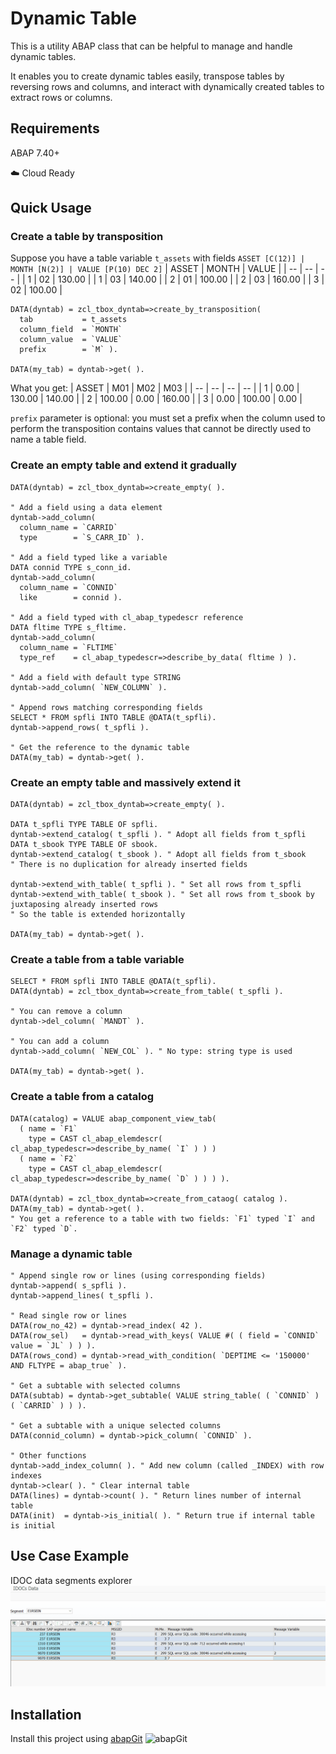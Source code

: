 # Dynamic Table

This is a utility ABAP class that can be helpful to manage and handle dynamic tables. 

It enables you to create dynamic tables easily, transpose tables by reversing rows and columns, and interact with dynamically created tables to extract rows or columns.

## Requirements
ABAP 7.40+

☁️ Cloud Ready

## Quick Usage

### Create a table by transposition
Suppose you have a table variable `t_assets` with fields `ASSET [C(12)] | MONTH [N(2)] | VALUE [P(10) DEC 2]`
| ASSET | MONTH | VALUE |
| -- | -- | -- |
| 1 | 02 | 130.00 |
| 1 | 03 | 140.00 |
| 2 | 01 | 100.00 |
| 2 | 03 | 160.00 |
| 3 | 02 | 100.00 |
```abap
DATA(dyntab) = zcl_tbox_dyntab=>create_by_transposition(
  tab           = t_assets
  column_field  = `MONTH`
  column_value  = `VALUE`
  prefix        = `M` ).

DATA(my_tab) = dyntab->get( ).
```
What you get:
| ASSET | M01 | M02 | M03 |
| -- | -- | -- | -- |
| 1 | 0.00 | 130.00 | 140.00 |
| 2 | 100.00 | 0.00 | 160.00 |
| 3 | 0.00 | 100.00 | 0.00 |

`prefix` parameter is optional: you must set a prefix when the column used to perform the transposition contains values that cannot be directly used to name a table field.

### Create an empty table and extend it gradually
```abap
DATA(dyntab) = zcl_tbox_dyntab=>create_empty( ).

" Add a field using a data element
dyntab->add_column(
  column_name = `CARRID`
  type        = `S_CARR_ID` ).

" Add a field typed like a variable
DATA connid TYPE s_conn_id.
dyntab->add_column(
  column_name = `CONNID`
  like        = connid ).

" Add a field typed with cl_abap_typedescr reference
DATA fltime TYPE s_fltime.
dyntab->add_column(
  column_name = `FLTIME`
  type_ref    = cl_abap_typedescr=>describe_by_data( fltime ) ).

" Add a field with default type STRING
dyntab->add_column( `NEW_COLUMN` ).

" Append rows matching corresponding fields
SELECT * FROM spfli INTO TABLE @DATA(t_spfli).
dyntab->append_rows( t_spfli ).

" Get the reference to the dynamic table
DATA(my_tab) = dyntab->get( ).
```

### Create an empty table and massively extend it
```abap
DATA(dyntab) = zcl_tbox_dyntab=>create_empty( ).

DATA t_spfli TYPE TABLE OF spfli.
dyntab->extend_catalog( t_spfli ). " Adopt all fields from t_spfli
DATA t_sbook TYPE TABLE OF sbook.
dyntab->extend_catalog( t_sbook ). " Adopt all fields from t_sbook
" There is no duplication for already inserted fields

dyntab->extend_with_table( t_spfli ). " Set all rows from t_spfli
dyntab->extend_with_table( t_sbook ). " Set all rows from t_sbook by juxtaposing already inserted rows
" So the table is extended horizontally

DATA(my_tab) = dyntab->get( ).
```

### Create a table from a table variable
```abap
SELECT * FROM spfli INTO TABLE @DATA(t_spfli).
DATA(dyntab) = zcl_tbox_dyntab=>create_from_table( t_spfli ).

" You can remove a column
dyntab->del_column( `MANDT` ).

" You can add a column
dyntab->add_column( `NEW_COL` ). " No type: string type is used

DATA(my_tab) = dyntab->get( ).
```

### Create a table from a catalog
```abap
DATA(catalog) = VALUE abap_component_view_tab(
  ( name = `F1`
    type = CAST cl_abap_elemdescr( cl_abap_typedescr=>describe_by_name( `I` ) ) )
  ( name = `F2`
    type = CAST cl_abap_elemdescr( cl_abap_typedescr=>describe_by_name( `D` ) ) ) ).

DATA(dyntab) = zcl_tbox_dyntab=>create_from_cataog( catalog ).
DATA(my_tab) = dyntab->get( ).
" You get a reference to a table with two fields: `F1` typed `I` and `F2` typed `D`.
```

### Manage a dynamic table
```abap
" Append single row or lines (using corresponding fields)
dyntab->append( s_spfli ).
dyntab->append_lines( t_spfli ).

" Read single row or lines
DATA(row_no_42) = dyntab->read_index( 42 ).
DATA(row_sel)   = dyntab->read_with_keys( VALUE #( ( field = `CONNID` value = `JL` ) ) ).
DATA(rows_cond) = dyntab->read_with_condition( `DEPTIME <= '150000' AND FLTYPE = abap_true` ).

" Get a subtable with selected columns
DATA(subtab) = dyntab->get_subtable( VALUE string_table( ( `CONNID` ) ( `CARRID` ) ) ).

" Get a subtable with a unique selected columns
DATA(connid_column) = dyntab->pick_column( `CONNID` ).

" Other functions
dyntab->add_index_column( ). " Add new column (called _INDEX) with row indexes
dyntab->clear( ). " Clear internal table
DATA(lines) = dyntab->count( ). " Return lines number of internal table
DATA(init)  = dyntab->is_initial( ). " Return true if internal table is initial
```

## Use Case Example
IDOC data segments explorer
![](docs/idoc_dyn.gif)

## Installation
Install this project using [abapGit](https://abapgit.org/) ![abapGit](https://docs.abapgit.org/img/favicon.png)
